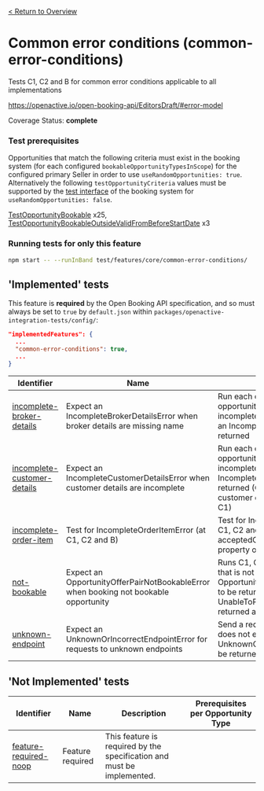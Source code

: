 [< Return to Overview](../../README.md)
# Common error conditions (common-error-conditions)

Tests C1, C2 and B for common error conditions applicable to all implementations


https://openactive.io/open-booking-api/EditorsDraft/#error-model

Coverage Status: **complete**
### Test prerequisites
Opportunities that match the following criteria must exist in the booking system (for each configured `bookableOpportunityTypesInScope`) for the configured primary Seller in order to use `useRandomOpportunities: true`. Alternatively the following `testOpportunityCriteria` values must be supported by the [test interface](https://openactive.io/test-interface/) of the booking system for `useRandomOpportunities: false`.

[TestOpportunityBookable](https://openactive.io/test-interface#TestOpportunityBookable) x25, [TestOpportunityBookableOutsideValidFromBeforeStartDate](https://openactive.io/test-interface#TestOpportunityBookableOutsideValidFromBeforeStartDate) x3


### Running tests for only this feature

```bash
npm start -- --runInBand test/features/core/common-error-conditions/
```



## 'Implemented' tests

This feature is **required** by the Open Booking API specification, and so must always be set to `true` by `default.json` within `packages/openactive-integration-tests/config/`:

```json
"implementedFeatures": {
  ...
  "common-error-conditions": true,
  ...
}
```

| Identifier | Name | Description | Prerequisites per Opportunity Type |
|------------|------|-------------|---------------|
| [incomplete-broker-details](./implemented/incomplete-broker-details-test.js) | Expect an IncompleteBrokerDetailsError when broker details are missing name | Run each of C1, C2 and B for a valid opportunity, with broker details incomplete (missing name), expecting an IncompleteBrokerDetailsError to be returned | [TestOpportunityBookable](https://openactive.io/test-interface#TestOpportunityBookable) x12 |
| [incomplete-customer-details](./implemented/incomplete-customer-details-test.js) | Expect an IncompleteCustomerDetailsError when customer details are incomplete | Run each of C2 and B for a valid opportunity, with customer details incomplete, expecting an IncompleteCustomerDetailsError to be returned (C1 is ignored because customer details are not accepted for C1) | [TestOpportunityBookable](https://openactive.io/test-interface#TestOpportunityBookable) x8 |
| [incomplete-order-item](./implemented/incomplete-order-item-test.js) | Test for IncompleteOrderItemError (at C1, C2 and B) | Test for IncompleteOrderItemError (at C1, C2 and B). If there is a missing acceptedOffer or orderedItem property on the OrderItem. | [TestOpportunityBookable](https://openactive.io/test-interface#TestOpportunityBookable) x4 |
| [not-bookable](./implemented/not-bookable-test.js) | Expect an OpportunityOfferPairNotBookableError when booking not bookable opportunity | Runs C1, C2 and B for an opportunity that is not bookable, expecting an OpportunityOfferPairNotBookableError to be returned at C1 and C2, and an UnableToProcessOrderItemError to be returned at B | [TestOpportunityBookableOutsideValidFromBeforeStartDate](https://openactive.io/test-interface#TestOpportunityBookableOutsideValidFromBeforeStartDate) x3, [TestOpportunityBookable](https://openactive.io/test-interface#TestOpportunityBookable) x1 |
| [unknown-endpoint](./implemented/unknown-endpoint-test.js) | Expect an UnknownOrIncorrectEndpointError for requests to unknown endpoints | Send a request to an endpoint that does not exist, and expect an UnknownOrIncorrectEndpointError to be returned |  |



## 'Not Implemented' tests


| Identifier | Name | Description | Prerequisites per Opportunity Type |
|------------|------|-------------|---------------|
| [feature-required-noop](./not-implemented/feature-required-noop-test.js) | Feature required | This feature is required by the specification and must be implemented. |  |
